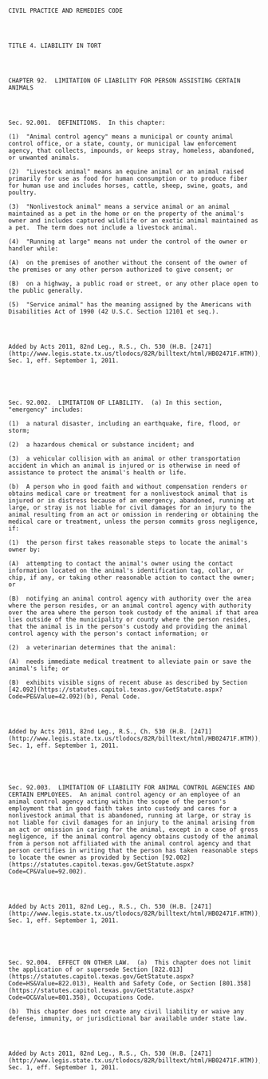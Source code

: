 ﻿
    
    
    	
    					
    
    
    CIVIL PRACTICE AND REMEDIES CODE
    
      
    
    
    TITLE 4. LIABILITY IN TORT
    
      
    
    
    CHAPTER 92.  LIMITATION OF LIABILITY FOR PERSON ASSISTING CERTAIN ANIMALS
    
      
    
    
    Sec. 92.001.  DEFINITIONS.  In this chapter:
    
    (1)  "Animal control agency" means a municipal or county animal control office, or a state, county, or municipal law enforcement agency, that collects, impounds, or keeps stray, homeless, abandoned, or unwanted animals.
    
    (2)  "Livestock animal" means an equine animal or an animal raised primarily for use as food for human consumption or to produce fiber for human use and includes horses, cattle, sheep, swine, goats, and poultry.
    
    (3)  "Nonlivestock animal" means a service animal or an animal maintained as a pet in the home or on the property of the animal's owner and includes captured wildlife or an exotic animal maintained as a pet.  The term does not include a livestock animal.
    
    (4)  "Running at large" means not under the control of the owner or handler while:
    
    (A)  on the premises of another without the consent of the owner of the premises or any other person authorized to give consent; or
    
    (B)  on a highway, a public road or street, or any other place open to the public generally.
    
    (5)  "Service animal" has the meaning assigned by the Americans with Disabilities Act of 1990 (42 U.S.C. Section 12101 et seq.).
    
    
    
    
    Added by Acts 2011, 82nd Leg., R.S., Ch. 530 (H.B. [2471](http://www.legis.state.tx.us/tlodocs/82R/billtext/html/HB02471F.HTM)), Sec. 1, eff. September 1, 2011.
    
    
    
    
    
    Sec. 92.002.  LIMITATION OF LIABILITY.  (a) In this section, "emergency" includes:
    
    (1)  a natural disaster, including an earthquake, fire, flood, or storm;
    
    (2)  a hazardous chemical or substance incident; and
    
    (3)  a vehicular collision with an animal or other transportation accident in which an animal is injured or is otherwise in need of assistance to protect the animal's health or life.
    
    (b)  A person who in good faith and without compensation renders or obtains medical care or treatment for a nonlivestock animal that is injured or in distress because of an emergency, abandoned, running at large, or stray is not liable for civil damages for an injury to the animal resulting from an act or omission in rendering or obtaining the medical care or treatment, unless the person commits gross negligence, if:
    
    (1)  the person first takes reasonable steps to locate the animal's owner by:
    
    (A)  attempting to contact the animal's owner using the contact information located on the animal's identification tag, collar, or chip, if any, or taking other reasonable action to contact the owner; or
    
    (B)  notifying an animal control agency with authority over the area where the person resides, or an animal control agency with authority over the area where the person took custody of the animal if that area lies outside of the municipality or county where the person resides, that the animal is in the person's custody and providing the animal control agency with the person's contact information; or
    
    (2)  a veterinarian determines that the animal:
    
    (A)  needs immediate medical treatment to alleviate pain or save the animal's life; or
    
    (B)  exhibits visible signs of recent abuse as described by Section [42.092](https://statutes.capitol.texas.gov/GetStatute.aspx?Code=PE&Value=42.092)(b), Penal Code.
    
    
    
    
    Added by Acts 2011, 82nd Leg., R.S., Ch. 530 (H.B. [2471](http://www.legis.state.tx.us/tlodocs/82R/billtext/html/HB02471F.HTM)), Sec. 1, eff. September 1, 2011.
    
    
    
    
    
    Sec. 92.003.  LIMITATION OF LIABILITY FOR ANIMAL CONTROL AGENCIES AND CERTAIN EMPLOYEES.  An animal control agency or an employee of an animal control agency acting within the scope of the person's employment that in good faith takes into custody and cares for a nonlivestock animal that is abandoned, running at large, or stray is not liable for civil damages for an injury to the animal arising from an act or omission in caring for the animal, except in a case of gross negligence, if the animal control agency obtains custody of the animal from a person not affiliated with the animal control agency and that person certifies in writing that the person has taken reasonable steps to locate the owner as provided by Section [92.002](https://statutes.capitol.texas.gov/GetStatute.aspx?Code=CP&Value=92.002).
    
    
    
    
    Added by Acts 2011, 82nd Leg., R.S., Ch. 530 (H.B. [2471](http://www.legis.state.tx.us/tlodocs/82R/billtext/html/HB02471F.HTM)), Sec. 1, eff. September 1, 2011.
    
    
    
    
    
    Sec. 92.004.  EFFECT ON OTHER LAW.  (a)  This chapter does not limit the application of or supersede Section [822.013](https://statutes.capitol.texas.gov/GetStatute.aspx?Code=HS&Value=822.013), Health and Safety Code, or Section [801.358](https://statutes.capitol.texas.gov/GetStatute.aspx?Code=OC&Value=801.358), Occupations Code.
    
    (b)  This chapter does not create any civil liability or waive any defense, immunity, or jurisdictional bar available under state law.
    
    
    
    
    Added by Acts 2011, 82nd Leg., R.S., Ch. 530 (H.B. [2471](http://www.legis.state.tx.us/tlodocs/82R/billtext/html/HB02471F.HTM)), Sec. 1, eff. September 1, 2011.
    
    
    
    
    				
